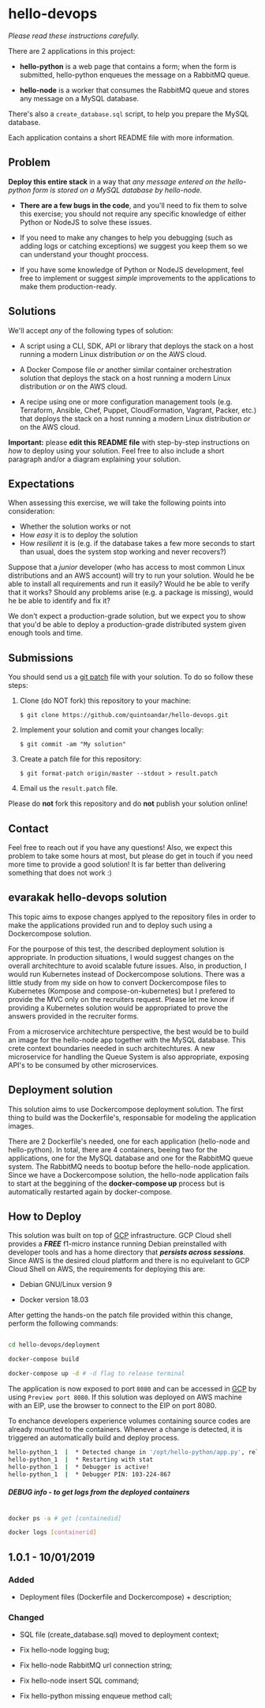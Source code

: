 # hello-devops

_Please read these instructions carefully._

There are 2 applications in this project:

* **hello-python** is a web page that contains a form; when the form is submitted, hello-python enqueues the message on a RabbitMQ queue.

* **hello-node** is a worker that consumes the RabbitMQ queue and stores any message on a MySQL database.

There's also a `create_database.sql` script, to help you prepare the MySQL database.

Each application contains a short README file with more information.

## Problem

**Deploy this entire stack** in a way that _any message entered on the hello-python form is stored on a MySQL database by hello-node_.

* **There are a few bugs in the code**, and you'll need to fix them to solve this exercise; you should not require any specific knowledge of either Python or NodeJS to solve these issues.

* If you need to make any changes to help you debugging (such as adding logs or catching exceptions) we suggest you keep them so we can understand your thought proccess.

* If you have some knowledge of Python or NodeJS development, feel free to implement or suggest _simple_ improvements to the applications to make them production-ready.

## Solutions

We'll accept _any_ of the following types of solution:

* A script using a CLI, SDK, API or library that deploys the stack on a host running a modern Linux distribution _or_ on the AWS cloud.

* A Docker Compose file _or_ another similar container orchestration solution that deploys the stack on a host running a modern Linux distribution _or_ on the AWS cloud.

* A recipe using one or more configuration management tools (e.g. Terraform, Ansible, Chef, Puppet, CloudFormation, Vagrant, Packer, etc.) that deploys the stack on a host running a modern Linux distribution _or_ on the AWS cloud.

**Important:** please **edit this README file** with step-by-step instructions on _how_ to deploy using your solution. Feel free to also include a short paragraph and/or a diagram explaining your solution.

## Expectations

When assessing this exercise, we will take the following points into consideration:

* Whether the solution works or not
* How _easy_ it is to deploy the solution
* How _resilient_ it is (e.g. if the database takes a few more seconds to start than usual, does the system stop working and never recovers?)

Suppose that a _junior_ developer (who has access to most common Linux distributions and an AWS account) will try to run your solution. Would he be able to install all requirements and run it easily? Would he be able to verify that it works? Should any problems arise (e.g. a package is missing), would he be able to identify and fix it?

We don't expect a production-grade solution, but we expect you to show that you'd be able to deploy a production-grade distributed system given enough tools and time.

## Submissions

You should send us a [git patch](https://git-scm.com/docs/git-format-patch) file with your solution. To do so follow these steps:

1.  Clone (do NOT fork) this repository to your machine:

        $ git clone https://github.com/quintoandar/hello-devops.git

2.  Implement your solution and comit your changes locally:

        $ git commit -am "My solution"

3.  Create a patch file for this repository:

        $ git format-patch origin/master --stdout > result.patch

4.  Email us the `result.patch` file.

Please do **not** fork this repository and do **not** publish your solution online!

## Contact

Feel free to reach out if you have any questions! Also, we expect this problem to take some hours at most, but please do get in touch if you need more time to provide a good solution! It is far better than delivering something that does not work :)

## evarakak hello-devops solution

This topic aims to expose changes applyed to the repository files in order to make the applications provided run and to deploy such using a Dockercompose solution.

 

For the pourpose of this test, the described deployment solution is appropriate. In production situations, I would suggest changes on the overall architechture to avoid scalable future issues. Also, in production, I would run Kubernetes instead of Dockercompose solutions. There was a little study from my side on how to convert Dockercompose files to Kubernetes (Kompose and compose-on-kubernetes) but I prefered to provide the MVC only on the recruiters request. Please let me know if providing a Kubernetes solution would be appropriated to prove the answers provided in the recruiter forms.

 

From a microservice architechture perspective, the best would be to build an image for the hello-node app together with the MySQL database. This crete context boundaries needed in such architechtures. A new microservice for handling the Queue System is also appropriate, exposing API's to be consumed by other microservices.

 

## Deployment solution

 

This solution aims to use Dockercompose deployment solution. The first thing to build was the Dockerfile's, responsable for modeling the application images.

 

There are 2 Dockerfile's needed, one for each application (hello-node and hello-python). In total, there are 4 containers, beeing two for the applications, one for the MySQL database and one for the RabbitMQ queue system. The RabbitMQ needs to bootup before the hello-node application. Since we have a Dockercompose solution, the hello-node application fails to start at the beggining of the **docker-compose up** process but is automatically restarted again by docker-compose.

 

## How to Deploy

This solution was built on top of [GCP](https://cloud.google.com/shell/?hl=pt-br) infrastructure. GCP Cloud shell provides a **_FREE_** f1-micro instance running Debian preinstalled with developer tools and has a home directory that **_persists across sessions_**. Since AWS is the desired cloud platform and there is no equivelant to GCP Cloud Shell on AWS, the requirements for deploying this are:

 

- Debian GNU/Linux version 9

- Docker version 18.03

 

After getting the hands-on the patch file provided within this change, perform the following commands:

```bash

cd hello-devops/deployment

docker-compose build

docker-compose up -d # -d flag to release terminal

```

The application is now exposed to port `8080` and can be accessed in [GCP](https://cloud.google.com/shell/?hl=pt-br) by using `Preview port 8080`. If this solution was deployed on AWS machine with an EIP, use the browser to connect to the EIP on port 8080.

 

To enchance developers experience volumes containing source codes are already mounted to the containers. Whenever a change is detected, it is triggered an automatically build and deploy process.

```bash
hello-python_1  |  * Detected change in '/opt/hello-python/app.py', reloading
hello-python_1  |  * Restarting with stat
hello-python_1  |  * Debugger is active!
hello-python_1  |  * Debugger PIN: 103-224-867

```

##### DEBUG info - to get logs from the deployed containers

```bash

docker ps -a # get [containedid]

docker logs [containerid]

```

 

 

## 1.0.1 - 10/01/2019

### Added

- Deployment files (Dockerfile and Dockercompose) + description;

### Changed

- SQL file (create_database.sql) moved to deployment context;

- Fix hello-node logging bug;

- Fix hello-node RabbitMQ url connection string;

- Fix hello-node insert SQL command;

- Fix hello-python missing enqueue method call;
